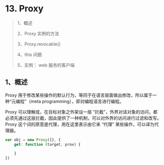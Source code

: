 # 13. Proxy

> 1、概述
>
> 2、Proxy 实例的方法
>
> 3、Proxy.revocable()
>
> 4、this 问题
>
> 5、实例： web 服务的客户端

## 1、概述

 Proxy 用于修改某些操作的默认行为，等同于在语言层面做出修改，所以属于一种“元编程”（meta programming），即对编程语言进行编程。 

Proxy 可以理解成，在目标对象之外架设一层 “拦截”，外界对该对象的访问，都必须先通过这层拦截，因此提供了一种机制，可以对外界的访问进行过滤和改写。Proxy 这个词的原意是代理，用在这里表示由它来 “代理” 某些操作，可以译为代理器。

```js
var obj = new Proxy({}, {
    get: function (target, prox) {
        
    }
})
```



























